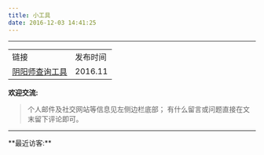 ```yaml
---
title: 小工具
date: 2016-12-03 14:41:25
---
```

<style type="text/css">
	strong a {
		color: #747474;
	}
	.player {
		text-align: center;
		margin: .5em auto 0;
		width: 100%;
		max-width: 22em;
	}
	.player br {
		display: none;
	}
	.sign {
		text-align: right;
		font-style: italic;
	}
	#ds-recent-visitors {
		margin: 0;
		padding: 0;
	}
	#ds-recent-visitors div img {
		display: inline-block !important;
		width: 56px ;
		height: 56px ;
		border-radius: 50%;
		border: 1px solid #ddd;
		padding: 2px;
	}
	.article-entry img:first-child {
		display: block;
	}
	.article-entry span {
		font-family: Arial;
	}
	#ds-hot-posts {
		display: none;
	}
</style>

---

<table>
    <tr>
        <td>链接</td>
        <td>发布时间</td>
    </tr>
    <tr>
        <td><a href="//xiaomo.info/yys">阴阳师查询工具</a></td>
        <td>2016.11</td>
    </tr>
</table>






**欢迎交流:**
> 个人邮件及社交网站等信息见左侧边栏底部；
> 有什么留言或问题直接在文末留下评论即可。

<hr>
**最近访客:**
<ul class="ds-recent-visitors" data-num-items="46" data-avatar-size="40"></ul>
